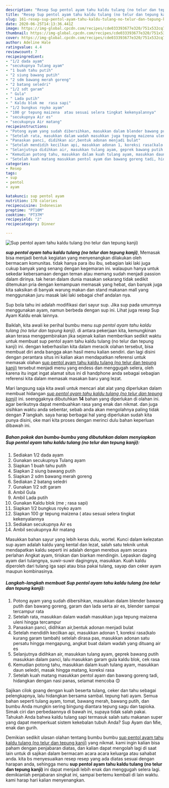 ```yaml
---
description: "Resep Sup pentol ayam tahu kaldu tulang (no telur dan tepung kanji) yang simpel"
title: "Resep Sup pentol ayam tahu kaldu tulang (no telur dan tepung kanji) yang simpel"
slug: 161-resep-sup-pentol-ayam-tahu-kaldu-tulang-no-telur-dan-tepung-kanji-yang-simpel
date: 2020-06-25T14:13:36.441Z
image: https://img-global.cpcdn.com/recipes/cde033393677e320/751x532cq70/sup-pentol-ayam-tahu-kaldu-tulang-no-telur-dan-tepung-kanji-foto-resep-utama.jpg
thumbnail: https://img-global.cpcdn.com/recipes/cde033393677e320/751x532cq70/sup-pentol-ayam-tahu-kaldu-tulang-no-telur-dan-tepung-kanji-foto-resep-utama.jpg
cover: https://img-global.cpcdn.com/recipes/cde033393677e320/751x532cq70/sup-pentol-ayam-tahu-kaldu-tulang-no-telur-dan-tepung-kanji-foto-resep-utama.jpg
author: Adeline Hale
ratingvalue: 4.4
reviewcount: 7
recipeingredient:
- "1/2 dada ayam"
- "secukupnya Tulang ayam"
- "1 buah tahu putih"
- "2 siung bawang putih"
- "2 sdm bawang merah goreng"
- "2 batang seledri"
- "1/2 sdt garam"
- " Gula"
- " Lada putih"
- " Kaldu blok me  rasa sapi"
- "1/2 bungkus royko ayam"
- "100 gr tepung maizena  atau sesuai selera tingkat kekenyalannya"
- "secukupnya Air es"
- "secukupnya Air matang"
recipeinstructions:
- "Potong ayam yang sudah dibersihkan, masukkan dalam blender bawang putih dan bawang goreng, garam dan lada serta air es, blender sampai tercampur rata"
- "Setelah rata, masukkan dalam wadah masukkan juga tepung maizena uleni hingga tercampur"
- "Panaskan panci, didihkan air,bentuk adonan menjadi bulat"
- "Setelah mendidih kecilkan api, masukkan adonan 1, koreksi rasa(kalo kurang garam tambah) setelah dirasa pas, masukkan adonan satu persatu hingga mengapung, angkat buat dalam wadah yang dituang air es"
- "Selanjutnya didihkan air, masukkan tulang ayam, geprek bawang putih masukkan dalam panci, lalu masukkan garam gula kaldu blok, cek rasa"
- "Kemudian potong tahu, masukkan dalam kuah tulang ayam, masukkan daun seledri, masak hingga matang, koreksi rasa"
- "Setelah kuah matang masukkan pentol ayam dan bawang goreng tadi, hidangkan dengan nasi panas, selamat mencoba 😊"
categories:
- Resep
tags:
- sup
- pentol
- ayam

katakunci: sup pentol ayam 
nutrition: 178 calories
recipecuisine: Indonesian
preptime: "PT10M"
cooktime: "PT37M"
recipeyield: "2"
recipecategory: Dinner

---
```



![Sup pentol ayam tahu kaldu tulang (no telur dan tepung kanji)](https://img-global.cpcdn.com/recipes/cde033393677e320/751x532cq70/sup-pentol-ayam-tahu-kaldu-tulang-no-telur-dan-tepung-kanji-foto-resep-utama.jpg)

<b><i>sup pentol ayam tahu kaldu tulang (no telur dan tepung kanji)</i></b>, Memasak bisa menjadi bentuk kegiatan yang menyenangkan dilakukan oleh bermacam komunitas. tidak hanya para ibu ibu, sebagian laki laki juga cukup banyak yang senang dengan kegemaran ini. walaupun hanya untuk sekedar kebersamaan dengan teman atau memang sudah menjadi passion dalam dirinya. tak heran dalam dunia masakan sekarang tidak sedikit ditemukan pria dengan kemampuan memasak yang hebat, dan banyak juga kita saksikan di banyak warung makan dan stand makanan mall yang menggunakan juru masak laki laki sebagai chef andalan nya.

Sup bola tahu ini adalah modifikasi dari sayur sup. Jika sup pada umumnya menggunakan ayam, namun berbeda dengan sup ini. Lihat juga resep Sup Ayam Kaldu enak lainnya.

Baiklah, kita awali ke perihal bumbu menu <i>sup pentol ayam tahu kaldu tulang (no telur dan tepung kanji)</i>. di antara pekerjaan kita, kemungkinan akan terasa menggembirakan jika sejenak kalian memberikan sedikit waktu untuk membuat sup pentol ayam tahu kaldu tulang (no telur dan tepung kanji) ini. dengan keberhasilan kita dalam meracik olahan tersebut, bisa membuat diri anda bangga akan hasil menu kalian sendiri. dan lagi disini dengan perantara situs ini kalian akan mendapatkan referensi untuk memasak olahan <u>sup pentol ayam tahu kaldu tulang (no telur dan tepung kanji)</u> tersebut menjadi menu yang endess dan menggugah selera, oleh karena itu ingat ingat alamat situs ini di handphone anda sebagai sebagian referensi kita dalam memasak masakan baru yang lezat.


Mari langsung saja kita awali untuk mencari alat alat yang diperlukan dalam membuat hidangan <u><i>sup pentol ayam tahu kaldu tulang (no telur dan tepung kanji)</i></u> ini. seenggaknya dibutuhkan <b>14</b> bahan yang diperlukan di olahan ini. agar berikutnya dapat membuahkan rasa yang enak dan nikmat. dan juga sisihkan waktu anda sebentar, sebab anda akan mengolahnya paling tidak dengan <b>7</b> langkah. saya harap berbagai hal yang diperlukan sudah kita punya disini, oke mari kita proses dengan merinci dulu bahan keperluan dibawah ini.

<!--inarticleads1-->

##### Bahan pokok dan bumbu-bumbu yang dibutuhkan dalam menyiapkan Sup pentol ayam tahu kaldu tulang (no telur dan tepung kanji):

1. Sediakan 1/2 dada ayam
1. Gunakan secukupnya Tulang ayam
1. Siapkan 1 buah tahu putih
1. Siapkan 2 siung bawang putih
1. Siapkan 2 sdm bawang merah goreng
1. Sediakan 2 batang seledri
1. Gunakan 1/2 sdt garam
1. Ambil  Gula
1. Ambil  Lada putih
1. Gunakan  Kaldu blok (me ; rasa sapi)
1. Siapkan 1/2 bungkus royko ayam
1. Siapkan 100 gr tepung maizena ( atau sesuai selera tingkat kekenyalannya
1. Sediakan secukupnya Air es
1. Ambil secukupnya Air matang


Masukkan bahan sayur yang lebih keras dulu, wortel. Kunci dalam kelezatan sup ayam adalah kaldu yang kental dan lezat, salah satu teknik untuk mendapatkan kaldu seperti ini adalah dengan merebus ayam secara perlahan Angkat ayam, tiriskan dan biarkan mendingin. Lepaskan daging ayam dari tulangnya, suwir-suwir dagingnya, masukkan. Kuah kaldu diperoleh dari tulang iga sapi atau bisa pakai tulang, sayap dan ceker ayam maupun kombinasinya. 

<!--inarticleads2-->

##### Langkah-langkah membuat Sup pentol ayam tahu kaldu tulang (no telur dan tepung kanji):

1. Potong ayam yang sudah dibersihkan, masukkan dalam blender bawang putih dan bawang goreng, garam dan lada serta air es, blender sampai tercampur rata
1. Setelah rata, masukkan dalam wadah masukkan juga tepung maizena uleni hingga tercampur
1. Panaskan panci, didihkan air,bentuk adonan menjadi bulat
1. Setelah mendidih kecilkan api, masukkan adonan 1, koreksi rasa(kalo kurang garam tambah) setelah dirasa pas, masukkan adonan satu persatu hingga mengapung, angkat buat dalam wadah yang dituang air es
1. Selanjutnya didihkan air, masukkan tulang ayam, geprek bawang putih masukkan dalam panci, lalu masukkan garam gula kaldu blok, cek rasa
1. Kemudian potong tahu, masukkan dalam kuah tulang ayam, masukkan daun seledri, masak hingga matang, koreksi rasa
1. Setelah kuah matang masukkan pentol ayam dan bawang goreng tadi, hidangkan dengan nasi panas, selamat mencoba 😊


Sajikan cilok goang dengan kuah beserta tulang, ceker dan tahu sebagai pelengkapnya, lalu hidangkan bersama sambal. tepung hati ayam. Semua bahan seperti tulang ayam, tomat, bawang merah, bawang putih, dan bumbu Anda mungkin sering bingung diantara tepung sagu dan tapioka. Simak ciri dan perbedaannya di bawah ini, supaya tidak salah pakai. Tahukah Anda bahwa kaldu tulang sapi termasuk salah satu makanan super yang dapat memperkuat sistem kekebalan tubuh Anda? Sup Ayam dan Mie, enak dan gurih. 

Demikian sedikit ulasan olahan tentang bumbu bumbu <u>sup pentol ayam tahu kaldu tulang (no telur dan tepung kanji)</u> yang nikmat. kami ingin kalian bisa paham dengan penjabaran diatas, dan kalian dapat mengolah lagi di saat lain untuk di sajikan dalam bermacam acara acara keluarga atau sahabat anda. kita bs menyesuaikan resep resep yang ada diatas sesuai dengan harapan anda, sehingga menu <b>sup pentol ayam tahu kaldu tulang (no telur dan tepung kanji)</b> ini dapat menjadi lebih enak dan menggugah selera lagi. demikianlah penjabaran singkat ini, sampai bertemu kembali di lain waktu. kami harap hari kalian menyenangkan.
